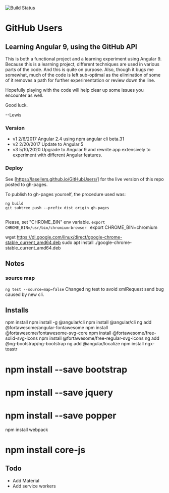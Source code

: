 ![Build Status](https://circleci.com/gh/lasellers/GitHubUsers.png?circle-token=e949fd7d7af872231de030feb04b73e843abd3f7)

# GitHub Users

## Learning Angular 9, using the GitHub API

This is both a functional project and a learning experiment using Angular 9.
Because this is a learning project, different techniques are used in various parts of the code.
And this is quite on purpose. Also, though it bugs me somewhat, much of the code is left sub-optimal
as the elimination of some of it removes a path for further experimentation or review down the line.

Hopefully playing with the code will help clear up some issues you encounter as well.

Good luck.

--Lewis

### Version
* v1 2/6/2017 Angular 2.4 using npm angular cli beta.31
* v2 2/20/2017 Update to Angular 5
* v3 5/10/2020 Upgrade to Angular 9 and rewrite app extensively to experiment with different Angular features.


### Deploy
See [https://lasellers.github.io/GitHubUsers/] for the live version of this repo posted to gh-pages.

To publish to gh-pages yourself, the procedure used was:

```
ng build
git subtree push --prefix dist origin gh-pages
```

##
 Please, set "CHROME_BIN" env variable.
 `export CHROME_BIN=/usr/bin/chromium-browser `
export CHROME_BIN=chromium

wget https://dl.google.com/linux/direct/google-chrome-stable_current_amd64.deb
sudo apt install ./google-chrome-stable_current_amd64.deb

## Notes

### source map
`ng test --source=map=false`
Changed ng test to avoid xmlRequest send bug caused by new cli.


## Installs
npm install
npm install -g @angular/cli
npm install @angular/cli
ng add @fortawesome/angular-fontawesome
npm install @fortawesome/fontawesome-svg-core
npm install @fortawesome/free-solid-svg-icons
npm install @fortawesome/free-regular-svg-icons
ng add @ng-bootstrap/ng-bootstrap
ng add @angular/localize
npm install ngx-toastr
# npm install --save bootstrap
# npm install --save jquery
# npm install --save popper
npm install webpack
# npm install core-js


## Todo
* Add Material
* Add service workers

